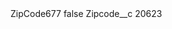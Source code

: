 <?xml version="1.0" encoding="UTF-8"?>
<CustomMetadata xmlns="http://soap.sforce.com/2006/04/metadata" xmlns:xsi="http://www.w3.org/2001/XMLSchema-instance" xmlns:xsd="http://www.w3.org/2001/XMLSchema">
    <label>ZipCode677</label>
    <protected>false</protected>
    <values>
        <field>Zipcode__c</field>
        <value xsi:type="xsd:string">20623</value>
    </values>
</CustomMetadata>
